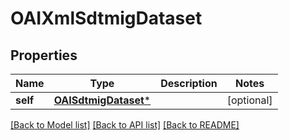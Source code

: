 # OAIXmlSdtmigDataset

## Properties
Name | Type | Description | Notes
------------ | ------------- | ------------- | -------------
**self** | [**OAISdtmigDataset***](OAISdtmigDataset.md) |  | [optional] 

[[Back to Model list]](../README.md#documentation-for-models) [[Back to API list]](../README.md#documentation-for-api-endpoints) [[Back to README]](../README.md)


